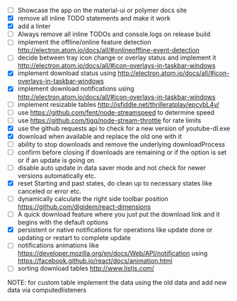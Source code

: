 - [ ] Showcase the app on the material-ui or polymer docs site
- [x] remove all inline TODO statements and make it work
- [x] add a linter
- [ ] Always remove all inline TODOs and console.logs on release build
- [ ] implement the offline/online feature detection http://electron.atom.io/docs/all/#onlineoffline-event-detection
- [ ] decide between tray icon change or overlay status and implement it http://electron.atom.io/docs/all/#icon-overlays-in-taskbar-windows
- [x] implement download status using http://electron.atom.io/docs/all/#icon-overlays-in-taskbar-windows
- [x] implement download notifications using http://electron.atom.io/docs/all/#icon-overlays-in-taskbar-windows
- [ ] implement resizable tables http://jsfiddle.net/thrilleratplay/epcybL4v/
- [ ] use https://github.com/fent/node-streamspeed to determine speed
- [ ] use https://github.com/tjgq/node-stream-throttle for rate limits
- [x] use the github requests api to check for a new version of youtube-dl.exe
- [x] download when available and replace the old one with it
- [ ] ability to stop downloads and remove the underlying downloadProcess
- [ ] confirm before closing if downloads are remaining or if the option is set or if an update is going on
- [ ] disable auto update in data saver mode and not check for newer versions automatically etc.
- [x] reset Starting and past states, do clean up to necessary states like canceled or error etc.
- [ ] dynamically calculate the right side toolbar position https://github.com/digidem/react-dimensions
- [ ] A quick download feature where you just put the download link and it begins with the default options
- [x] persistent or native notifications for operations like update done or updating or restart to complete update
- [ ] notifications animations like https://developer.mozilla.org/en/docs/Web/API/notification using https://facebook.github.io/react/docs/animation.html
- [ ] sorting download tables http://www.listjs.com/

NOTE: for custom table implement the data using the old data and add new data via computedlisteners